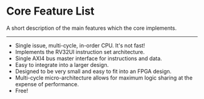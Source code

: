 
# Core Feature List

A short description of the main features which the core implements.

---

- Single issue, multi-cycle, in-order CPU. It's not fast!
- Implements the RV32UI instruction set architecture.
- Single AXI4 bus master interface for instructions and data.
 - Easy to integrate into a larger design.
- Designed to be very small and easy to fit into an FPGA design.
 - Multi-cycle micro-architecture allows for maximum logic sharing at the
   expense of performance.
- Free!
